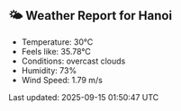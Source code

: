 <!-- WEATHER-START -->
## 🌤 Weather Report for Hanoi

- Temperature: 30°C
- Feels like: 35.78°C
- Conditions: overcast clouds
- Humidity: 73%
- Wind Speed: 1.79 m/s

Last updated: 2025-09-15 01:50:47 UTC
<!-- WEATHER-END -->
